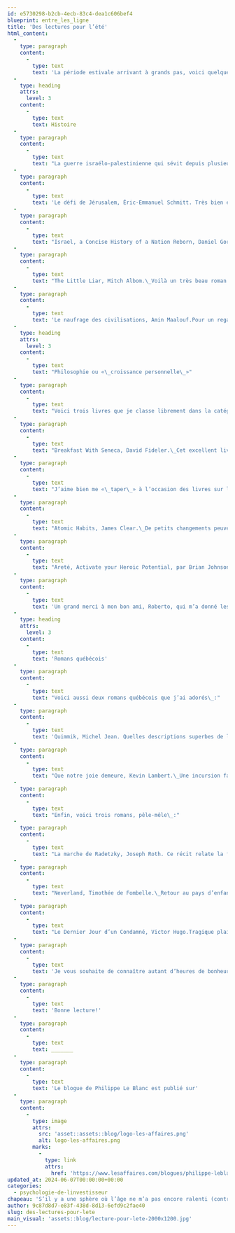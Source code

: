 ```yaml
---
id: e5730298-b2cb-4ecb-83c4-dea1c606bef4
blueprint: entre_les_ligne
title: 'Des lectures pour l’été'
html_content:
  -
    type: paragraph
    content:
      -
        type: text
        text: 'La période estivale arrivant à grands pas, voici quelques recommandations de livres que j’ai lus au cours des douze derniers mois (depuis pplusieurs années, j’attribue une note sur cinq étoiles à chacun des livres que je lis). Je ne sais pas pourquoi, mais la cuvée 2023-2024 a été particulièrement riche! Pour limiter la liste, je m’en tiens donc à ceux que j’ai cotés cinq étoiles. J’ai aussi tenté de les classer en catégories assez larges. (Désolé si je cite des livres anglais; je lis autant que possible les versions originales).'
  -
    type: heading
    attrs:
      level: 3
    content:
      -
        type: text
        text: Histoire
  -
    type: paragraph
    content:
      -
        type: text
        text: "La guerre israélo-palestinienne qui sévit depuis plusieurs mois m’a incité à trouver des livres qui traitent d’Israël et du Moyen-Orient. En voici trois\_:"
  -
    type: paragraph
    content:
      -
        type: text
        text: 'Le défi de Jérusalem, Éric-Emmanuel Schmitt. Très bien écrit par cet auteur que j’aime depuis des lustres, ce livre est une source de réflexion sur la religion et la spiritualité.'
  -
    type: paragraph
    content:
      -
        type: text
        text: "Israel, a Concise History of a Nation Reborn, Daniel Gordis.\_L’auteur fait un excellent travail pour expliquer l’histoire de la création et de l’évolution de l’État d’Israël. Il présente les avancées extraordinaires du pays, de même que les grands défis qui le guettent toujours."
  -
    type: paragraph
    content:
      -
        type: text
        text: "The Little Liar, Mitch Albom.\_Voilà un très beau roman sur l’Holocauste. Tant de mensonges ont été dits sur cette grande tragédie et pourtant la vérité saute aux yeux."
  -
    type: paragraph
    content:
      -
        type: text
        text: 'Le naufrage des civilisations, Amin Maalouf.Pour un regard lucide sur l’histoire récente de l’humanité et sur les écueils qui la menacent, je vous recommande la lecture de ce livre de M. Maalouf, un auteur français d’origine libanaise. Quelle précision et quelle fluidité dans la prose de cet auteur.'
  -
    type: heading
    attrs:
      level: 3
    content:
      -
        type: text
        text: "Philosophie ou «\_croissance personnelle\_»"
  -
    type: paragraph
    content:
      -
        type: text
        text: "Voici trois livres que je classe librement dans la catégorie «\_philosophique\_»\_:"
  -
    type: paragraph
    content:
      -
        type: text
        text: "Breakfast With Seneca, David Fideler.\_Cet excellent livre explore les enseignements et la sagesse de Sénèque, un philosophe stoïcien de la Rome Antique. Je trouve particulièrement intéressant de constater à quel point Sénèque (et d’autres philosophes de l’Antiquité) avait mis le doigt sur de nombreux enseignements que l’on «\_redécouvre\_» de nos jours."
  -
    type: paragraph
    content:
      -
        type: text
        text: "J’aime bien me «\_taper\_» à l’occasion des livres sur la «\_spiritualité\_», ceux que certains classeraient dans le rayon «\_croissance personnelle\_». À mon avis, il faut en prendre et en laisser dans ce genre de livres, mais il suffit d’y trouver un ou deux bons filons pour que nous puissions améliorer certaines facettes de notre vie."
  -
    type: paragraph
    content:
      -
        type: text
        text: "Atomic Habits, James Clear.\_De petits changements peuvent mener à des améliorations substantielles si on leur donne du temps. On peut ajuster notre environnement et les incitatifs/punitions pour rendre l’acquisition de bonnes habitudes ou pour éliminer les mauvaises. De tous les livres recommandés ici, ce livre est celui qui offre probablement le plus d’applications directes à la gestion d’un portefeuille de placements."
  -
    type: paragraph
    content:
      -
        type: text
        text: "Areté, Activate your Heroic Potential, par Brian Johnson.\_Une brique remplie de concepts de valeur et de trucs pour s’améliorer. Ce livre m’a appris plusieurs choses et j’en ai mis certaines en application."
  -
    type: paragraph
    content:
      -
        type: text
        text: 'Un grand merci à mon bon ami, Roberto, qui m’a donné les deux livres précédents.'
  -
    type: heading
    attrs:
      level: 3
    content:
      -
        type: text
        text: 'Romans québécois'
  -
    type: paragraph
    content:
      -
        type: text
        text: "Voici aussi deux romans québécois que j’ai adorés\_:"
  -
    type: paragraph
    content:
      -
        type: text
        text: 'Quimmik, Michel Jean. Quelles descriptions superbes de la nature dans le Grand Nord et des traditions de la vie autochtone.'
  -
    type: paragraph
    content:
      -
        type: text
        text: "Que notre joie demeure, Kevin Lambert.\_Une incursion fascinante dans la culture québécoise moderne."
  -
    type: paragraph
    content:
      -
        type: text
        text: "Enfin, voici trois romans, pêle-mêle\_:"
  -
    type: paragraph
    content:
      -
        type: text
        text: "La marche de Radetzky, Joseph Roth. Ce récit relate la fin de l’Empire austro-hongrois.\_Il établit un parallèle avec la fin de la lignée de la famille Trotta, dont l’aïeul, le baron Trotta, est devenu célèbre après avoir sauvé la vie de l’empereur François-Joseph à la bataille de Solferino."
  -
    type: paragraph
    content:
      -
        type: text
        text: "Neverland, Timothée de Fombelle.\_Retour au pays d’enfance. On a tous un enfant en nous, certains plus que d’autres. N’est-ce pas cette part qui fait de certains d’entre nous des créateurs, des inventeurs? Il faut être enfant pour imaginer, puis créer."
  -
    type: paragraph
    content:
      -
        type: text
        text: "Le Dernier Jour d’un Condamné, Victor Hugo.Tragique plaidoyer pour l’abolition de la peine de mort en France au XIXe siècle.\_Peut-être ce livre devrait-il être expédié à quelques législateurs clés de certains États américains?"
  -
    type: paragraph
    content:
      -
        type: text
        text: 'Je vous souhaite de connaître autant d’heures de bonheur que j’en ai connues en lisant ces livres.'
  -
    type: paragraph
    content:
      -
        type: text
        text: 'Bonne lecture!'
  -
    type: paragraph
    content:
      -
        type: text
        text: _______
  -
    type: paragraph
    content:
      -
        type: text
        text: 'Le blogue de Philippe Le Blanc est publié sur'
  -
    type: paragraph
    content:
      -
        type: image
        attrs:
          src: 'asset::assets::blog/logo-les-affaires.png'
          alt: logo-les-affaires.png
        marks:
          -
            type: link
            attrs:
              href: 'https://www.lesaffaires.com/blogues/philippe-leblanc/des-lectures-pour-l-ete/650405'
updated_at: 2024-06-07T00:00:00+00:00
categories:
  - psychologie-de-linvestisseur
chapeau: 'S’il y a une sphère où l’âge ne m’a pas encore ralenti (contrairement au tennis!), c’est bien la lecture. Mes enfants devenant presqu’adultes, je suis en mesure de consacrer plus de temps à cette passion qui m’allume depuis mon enfance, la lecture. Cela me permet aussi d’élargir mes horizons et de déborder de la finance et de l’investissement, qui demeure tout de même un domaine de prédilection pour moi. J’ai toujours adoré lire de bons romans ainsi que des livres portant sur l’histoire.'
author: 9c87d8d7-e83f-438d-8d13-6efd9c2fae40
slug: des-lectures-pour-lete
main_visual: 'assets::blog/lecture-pour-lete-2000x1200.jpg'
---
```

